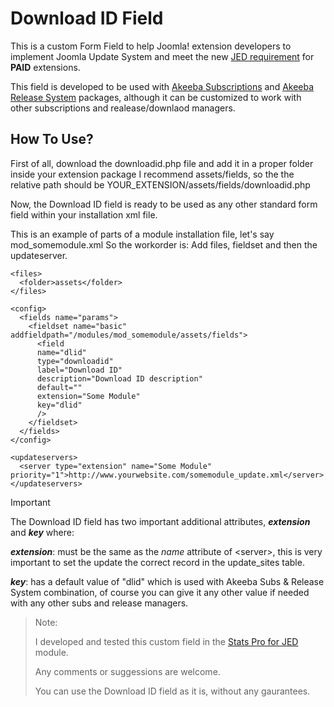 # Download ID Field

This is a custom Form Field to help Joomla! extension developers to implement Joomla Update System and meet the new [JED requirement](https://extensions.joomla.org/support/knowledgebase/item/joomla-update-system-requirement/ "Joomla! Update System requirement") for **PAID** extensions.

This field is developed to be used with [Akeeba Subscriptions](https://github.com/akeeba/akeebasubs/wiki) and [Akeeba Release System](https://github.com/akeeba/release-system/wiki) packages, although it can be customized to work with other subscriptions and realease/downlaod managers.

## How To Use?

First of all, download the downloadid.php file and add it in a proper folder inside your extension package I recommend assets/fields, so the the relative path should be YOUR\_EXTENSION/assets/fields/downloadid.php

Now, the Download ID field is ready to be used as any other standard form field within your installation xml file.

This is an example of parts of a module installation file, let's say mod_somemodule.xml
So the workorder is: Add files, fieldset and then the updateserver.

```
<files>
  <folder>assets</folder>
</files>

<config>
  <fields name="params">
    <fieldset name="basic" addfieldpath="/modules/mod_somemodule/assets/fields">
      <field
      name="dlid"
      type="downloadid"
      label="Download ID"
      description="Download ID description"
      default=""
      extension="Some Module"
      key="dlid"
      />
    </fieldset>
  </fields>
</config>

<updateservers>
  <server type="extension" name="Some Module" priority="1">http://www.yourwebsite.com/somemodule_update.xml</server>
</updateservers>
```

Important

The Download ID field has two important additional attributes, _**extension**_ and _**key**_ where:

_**extension**_: must be the same as the _name_ attribute of &lt;server&gt;, this is very important to set the update the correct record in the update\_sites table.

_**key**_: has a default value of "dlid" which is used with Akeeba Subs & Release System combination, of course you can give it any other value if needed with any other subs and release managers.

> Note:
>
> I developed and tested this custom field in the [Stats Pro for JED](http://www.joomreem.com/extensions-store/jed-stats-pro) module.
>
> Any comments or suggessions are welcome.
>
> You can use the Download ID field as it is, without any gaurantees.
